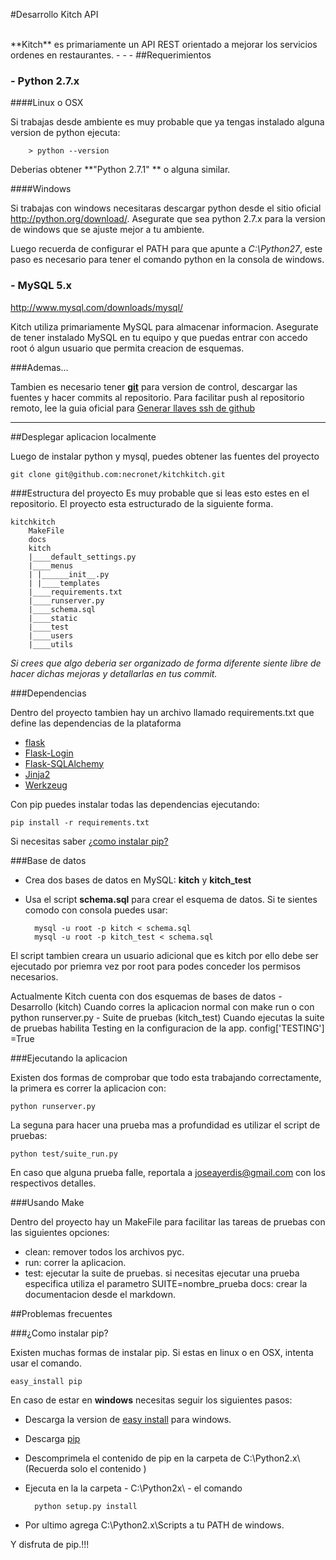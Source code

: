 
#Desarrollo Kitch API 


<br/>
**Kitch** es primariamente un API REST orientado a mejorar los servicios ordenes en restaurantes.
- - -
##Requerimientos

### - Python 2.7.x 

####Linux o OSX 

Si trabajas desde ambiente es muy probable que ya tengas instalado alguna version de python ejecuta:
	
		> python --version
		
Deberias obtener **"Python 2.7.1"	** o alguna similar.
	
####Windows

Si trabajas con windows necesitaras descargar python desde el sitio oficial <http://python.org/download/>. Asegurate que sea python 2.7.x para la version de windows que se ajuste mejor a tu ambiente.

Luego recuerda de configurar el PATH para que apunte a *C:\Python27*, este paso es necesario para tener el comando python en la consola de windows.

### - MySQL 5.x
<http://www.mysql.com/downloads/mysql/>

Kitch utiliza primariamente MySQL para almacenar informacion. Asegurate de tener instalado MySQL en tu equipo y que puedas entrar con accedo root ó algun usuario que permita creacion de esquemas.

###Ademas…

Tambien es necesario tener [**git**](http://git-scm.com/) para version de control, descargar las fuentes y hacer commits al repositorio. Para facilitar push al repositorio remoto, lee la guia oficial para [Generar llaves ssh de github](http://www.tldrlegal.com/)
<br/>

- - -

##Desplegar aplicacion localmente

Luego de instalar python y mysql, puedes obtener las fuentes del proyecto 

	git clone git@github.com:necronet/kitchkitch.git


###Estructura del proyecto
Es muy probable que si leas esto estes en el repositorio. El proyecto esta estructurado de la siguiente forma.
	
	kitchkitch
		MakeFile
		docs
		kitch
		|____default_settings.py
		|____menus
		| |______init__.py
		| |____templates
		|____requirements.txt
		|____runserver.py
		|____schema.sql
		|____static
		|____test
		|____users
		|____utils

*Si crees que algo deberia ser organizado de forma diferente siente libre de hacer dichas mejoras y detallarlas en tus commit.*

###Dependencias

Dentro del proyecto tambien hay un archivo llamado requirements.txt que define las dependencias de la plataforma

- [flask](flask.pocoo.org)
- [Flask-Login](http://packages.python.org/Flask-Login/)
- [Flask-SQLAlchemy](http://pythonhosted.org/Flask-SQLAlchemy/)
- [Jinja2](http://jinja.pocoo.org/docs/)
- [Werkzeug](http://werkzeug.pocoo.org/)

Con pip puedes instalar todas las dependencias ejecutando:

	pip install -r requirements.txt

Si necesitas saber [¿como instalar pip?](#install-pip)

###Base de datos

- Crea dos bases de datos en MySQL: **kitch** y **kitch_test**
- Usa el script **schema.sql** para crear el esquema de datos. Si te sientes comodo con consola puedes usar:

		mysql -u root -p kitch < schema.sql
		mysql -u root -p kitch_test < schema.sql

El script tambien creara un usuario adicional que es kitch por ello debe ser ejecutado por priemra vez 
por root para podes conceder los permisos necesarios.

Actualmente Kitch cuenta con dos esquemas de bases de datos
	- Desarrollo (kitch)
		Cuando corres la aplicacion normal con make run o con python runserver.py
	- Suite de pruebas (kitch_test)
		Cuando ejecutas la suite de pruebas habilita Testing en la configuracion de la app.
			config['TESTING'] =True

###Ejecutando la aplicacion

Existen dos formas de comprobar que todo esta trabajando correctamente, la primera es correr la aplicacion con:

	python runserver.py
	
La seguna para hacer una prueba mas a profundidad es utilizar el script de pruebas:

	python test/suite_run.py

En caso que alguna prueba falle, reportala a <joseayerdis@gmail.com> con los respectivos detalles. 

###Usando Make

Dentro del proyecto hay un MakeFile para facilitar las tareas de pruebas con las siguientes opciones:

- clean: remover todos los archivos pyc.
- run: correr la aplicacion.
- test: ejecutar la suite de pruebas.
	si necesitas ejecutar una prueba especifica utiliza el parametro SUITE=nombre_prueba
docs: crear la documentacion desde el markdown. 


##Problemas frecuentes

###<a name="#install-pip">¿Como instalar pip?</a>

Existen muchas formas de instalar pip. Si estas en linux o en OSX, intenta usar el comando.
	
	easy_install pip 
	
En caso de estar en **windows** necesitas seguir los siguientes pasos:

- Descarga la version de [easy install](http://pypi.python.org/pypi/setuptools) para windows. 
- Descarga [pip](http://pypi.python.org/pypi/pip#downloads)
- Descomprimela el contenido de pip en la carpeta de C:\Python2.x\ (Recuerda solo el contenido )
- Ejecuta en la la carpeta - C:\Python2x\ - el comando
		
		python setup.py install
- Por ultimo agrega C:\Python2.x\Scripts a tu PATH de windows.

Y disfruta de pip.!!!

